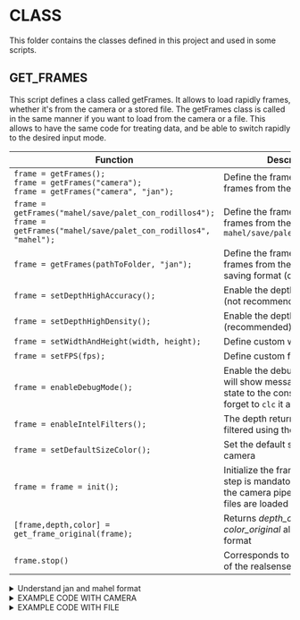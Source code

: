 # CLASS
This folder contains the classes defined in this project and used in some scripts.

## GET_FRAMES
This script defines a class called getFrames. It allows to load rapidly frames, whether it's from the camera or a stored file. 
The getFrames class is called in the same manner if you want to load from the camera or a file.
This allows to have the same code for treating data, and be able to switch rapidly to the desired input mode.


| Function  | Description |
| ------------- | ------------- |
| ```frame = getFrames();```<br/>```frame = getFrames("camera");```<br/>```frame = getFrames("camera", "jan");```  | Define the frame class to load frames from the camera |
| ```frame = getFrames("mahel/save/palet_con_rodillos4");```<br/>```frame = getFrames("mahel/save/palet_con_rodillos4", "mahel");```  | Define the frame class to load frames from the folder ```mahel/save/palet_con_rodillos4```|
| ```frame = getFrames(pathToFolder, "jan");```  | Define the frame class to load frames from the file in _jan_ saving format (default is _mahel_) |
| ```frame = setDepthHighAccuracy();``` | Enable the depth high accuracy (not recommended) |
| ```frame = setDepthHighDensity();``` | Enable the depth high density (recommended) |
| ```frame = setWidthAndHeight(width, height);``` | Define custom width and height |
| ```frame = setFPS(fps);``` | Define custom fps |
| ```frame = enableDebugMode();``` | Enable the debug mode. This will show messages about each state to the console. Don't forget to ```clc``` it after! |
| ```frame = enableIntelFilters();``` | The depth returned will be filtered using the intel filters. |
| ```frame = setDefaultSizeColor();``` | Set the default size for the color camera |
| ```frame = frame = init();``` | Initialize the frame class. This step is mandatory as it is when the camera pipe is created / the files are loaded |
| ```[frame,depth,color] = get_frame_original(frame);``` | Returns _depth_original_ and _color_original_ already in image format |
| ```frame.stop()``` | Corresponds to the ```pipe.stop()``` of the realsense code |

<details>

<summary>Understand jan and mahel format</summary>

Due to the limitations in terms of performance and sizes available to upload in github, two saving formats have been defined.
The getFrames class intends to simplify the use of them. 

jan format: 
This format intends to save all data to one .mat file. This includes color, depth but also fps and time for each frame.

mahel format: 
This format splits each section onto separate files. This allows for smaller files, which can easily be uploaded through github.
It does not yet include fps and time for each frame.

</details>

<details>

<summary>EXAMPLE CODE WITH CAMERA</summary>

```matlab
frame = getFrames(); % Create frame to use camera
frame = frame.init(); % Calling the init function is mandatory

while (frame.isActive)
   % Wait for a new frame set
   disp("Getting frame");

   [frame,depth,color] = frame.get_frame_original(); % Get the frame

   color_img_resized = imresize(color, [480, 640]);

   imshowpair(depth,color_img_resized,"montage");
end
```
Switching from camera to file is as easy as replacing ```frame = getFrames();``` to ```frame = getFrames("mahel/save/palet_con_rodillos4");```

</details>

<details>

<summary>EXAMPLE CODE WITH FILE</summary>

```matlab
targetPath = "mahel/save/palet_con_rodillos4";
frame = getFrames(targetPath); %Create frame to use file at path
frame = frame.init(); % Calling the init function is mandatory

while (frame.isActive)
   % Wait for a new frame set
   disp("Getting frame");

   [frame,depth,color] = frame.get_frame_original(); % Get the frame

   color_img_resized = imresize(color, [480, 640]);

   imshowpair(depth,color_img_resized,"montage");
end
```
Switching from file to camera is as easy as replacing ```frame = getFrames("mahel/save/palet_con_rodillos4");``` to ```frame = getFrames();```

</details>
